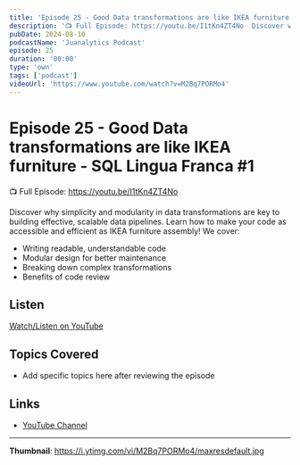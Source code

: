 ```yaml
---
title: 'Episode 25 - Good Data transformations are like IKEA furniture - SQL Lingua Franca #1'
description: '📺 Full Episode: https://youtu.be/I1tKn4ZT4No  Discover why simplicity and modularity in data transformations are key to building effective, scalable data pipelines. Learn how to make your code as acce...'
pubDate: 2024-08-10
podcastName: 'Juanalytics Podcast'
episode: 25
duration: '00:00'
type: 'own'
tags: ['podcast']
videoUrl: 'https://www.youtube.com/watch?v=M2Bq7PORMo4'
---
```


# Episode 25 - Good Data transformations are like IKEA furniture - SQL Lingua Franca #1

📺 Full Episode: https://youtu.be/I1tKn4ZT4No

Discover why simplicity and modularity in data transformations are key to building effective, scalable data pipelines. Learn how to make your code as accessible and efficient as IKEA furniture assembly! We cover:

- Writing readable, understandable code
- Modular design for better maintenance
- Breaking down complex transformations
- Benefits of code review

## Listen

[Watch/Listen on YouTube](https://www.youtube.com/watch?v=M2Bq7PORMo4)

## Topics Covered

- Add specific topics here after reviewing the episode

## Links

- [YouTube Channel](https://www.youtube.com/juanalytics)

---

**Thumbnail**: https://i.ytimg.com/vi/M2Bq7PORMo4/maxresdefault.jpg
